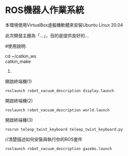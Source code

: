 # ROS機器人作業系統
本環境使用VirtualBox虛擬機軟體來安裝Ubuntu Linux 20.04

此次開發主題為「...」，目的是提供良好的...

#使用說明:

cd ~/catkin_ws  
catkin_make

1.
開啟終端機(1)
```
roslaunch robot_vacuum_description display.launch
```
開啟終端機(2) 


```
roslaunch robot_vacuum_description world.launch
```
開啟終端機(3)  
```
rosrun teleop_twist_keyboard teleop_twist_keyboard.py
``` 

//清楚描述如何安裝與執行你的ROS套件
```
roslaunch robot_vacuum_description gazebo.launch
```
